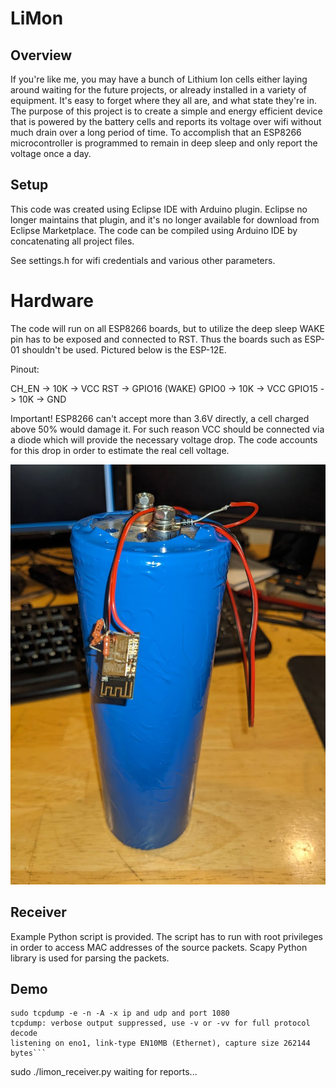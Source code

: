 # LiMon

## Overview

If you're like me, you may have a bunch of Lithium Ion cells either laying around waiting for the future projects, or already installed in a variety of equipment. It's easy to forget where they all are, and what state they're in. The purpose of this project is to create a simple and energy efficient device that is powered by the battery cells and reports its voltage over wifi without much drain over a long period of time. To accomplish that an ESP8266 microcontroller is programmed to remain in deep sleep and only report the voltage once a day.

## Setup

This code was created using Eclipse IDE with Arduino plugin. Eclipse no longer maintains that plugin, and it's no longer available for download from Eclipse Marketplace. The code can be compiled using Arduino IDE by concatenating all project files. 

See settings.h for wifi credentials and various other parameters.

# Hardware

The code will run on all ESP8266 boards, but to utilize the deep sleep WAKE pin has to be exposed and connected to RST. Thus the boards such as ESP-01 shouldn't be used. Pictured below is the ESP-12E.

Pinout:

CH_EN -> 10K -> VCC
RST -> GPIO16 (WAKE)
GPIO0 -> 10K -> VCC
GPIO15 -> 10K -> GND

Important! ESP8266 can't accept more than 3.6V directly, a cell charged above 50% would damage it. For such reason VCC should be connected via a diode which will provide the necessary voltage drop. The code accounts for this drop in order to estimate the real cell voltage.

![alt text](https://github.com/xba1k/wifi_limon/blob/main/LiMon.jpg?raw=true)

## Receiver

Example Python script is provided. The script has to run with root privileges in order to access MAC addresses of the source packets. Scapy Python library is used for parsing the packets.

## Demo

```
sudo tcpdump -e -n -A -x ip and udp and port 1080
tcpdump: verbose output suppressed, use -v or -vv for full protocol decode
listening on eno1, link-type EN10MB (Ethernet), capture size 262144 bytes```

```
sudo ./limon_receiver.py 
waiting for reports...
```
